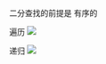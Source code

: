 二分查找的前提是 有序的

遍历
![](https://youpaiyun.zongqilive.cn/image/20210109114512.png)

递归
![](https://youpaiyun.zongqilive.cn/image/20210109114636.png)

